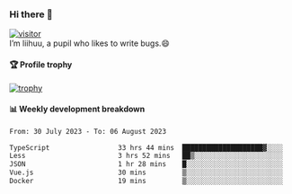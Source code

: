 ### Hi there 👋
[![visitor](https://visitor-badge.glitch.me/badge?page_id=liihuu&right_color=blue)](https://github.com/liihuu)<br>
I’m liihuu, a pupil who likes to write bugs.😄


#### 🏆 Profile trophy
[![trophy](https://github-profile-trophy.vercel.app?username=liihuu&margin-w=16&margin-h=16&rank=-C,-B)](https://github.com/liihuu)


#### 📊 Weekly development breakdown
<!--START_SECTION:waka-->

```txt
From: 30 July 2023 - To: 06 August 2023

TypeScript                 33 hrs 44 mins  ████████████████████▓░░░░   83.19 %
Less                       3 hrs 52 mins   ██▒░░░░░░░░░░░░░░░░░░░░░░   09.58 %
JSON                       1 hr 28 mins    █░░░░░░░░░░░░░░░░░░░░░░░░   03.62 %
Vue.js                     30 mins         ▒░░░░░░░░░░░░░░░░░░░░░░░░   01.27 %
Docker                     19 mins         ▒░░░░░░░░░░░░░░░░░░░░░░░░   00.82 %
```

<!--END_SECTION:waka-->

<!--
**liihuu/liihuu** is a ✨ _special_ ✨ repository because its `README.md` (this file) appears on your GitHub profile.

Here are some ideas to get you started:

- 🔭 I’m currently working on ...
- 🌱 I’m currently learning ...
- 👯 I’m looking to collaborate on ...
- 🤔 I’m looking for help with ...
- 💬 Ask me about ...
- 📫 How to reach me: ...
- 😄 Pronouns: ...
- ⚡ Fun fact: ...
-->
